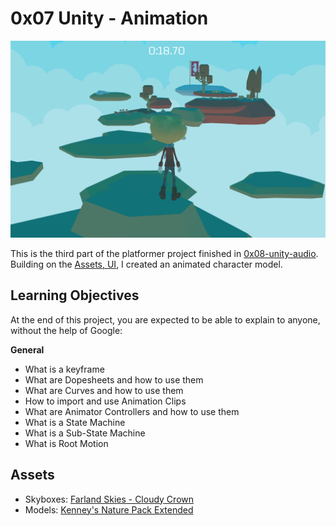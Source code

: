 # 0x07 Unity - Animation

![Screenshot of a platformer game. A blonde boy faces away from the camera towards several islands with clouds below. At the far end of the screen is a flag.](../images/platformer_middle.png)

This is the third part of the platformer project finished in [0x08-unity-audio](../0x08-unity-audio). Building on the [Assets, UI](../0x06-unity-assets_ui), I created an animated character model.

## Learning Objectives
At the end of this project, you are expected to be able to explain to anyone, without the help of Google:

**General**
- What is a keyframe
- What are Dopesheets and how to use them
- What are Curves and how to use them
- How to import and use Animation Clips
- What are Animator Controllers and how to use them
- What is a State Machine
- What is a Sub-State Machine
- What is Root Motion

## Assets
- Skyboxes: [Farland Skies - Cloudy Crown](https://assetstore.unity.com/packages/2d/textures-materials/sky/farland-skies-cloudy-crown-60004)
- Models: [Kenney's Nature Pack Extended](https://kenney.nl/assets/nature-pack-extended)
